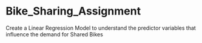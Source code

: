 # Bike_Sharing_Assignment
Create a Linear Regression Model to understand the predictor variables that influence the demand for Shared Bikes
